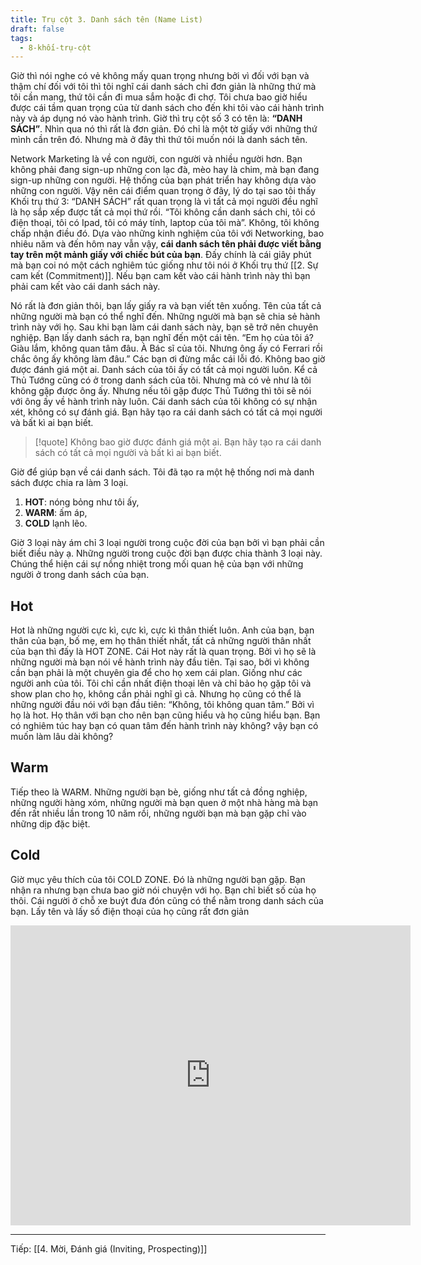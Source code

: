 ```yaml
---
title: Trụ cột 3. Danh sách tên (Name List)
draft: false
tags:
  - 8-khối-trụ-cột
---
```


Giờ thì nói nghe có vẻ không mấy quan trọng nhưng bởi vì đối với bạn và thậm chí đối với tôi thì tôi nghĩ cái danh sách chỉ đơn giản là những thứ mà tôi cần mang, thứ tôi cần đi mua sắm hoặc đi chợ. Tôi chưa bao giờ hiểu được cái tầm quan trọng của từ danh sách cho đến khi tôi vào cái hành trình này và áp dụng nó vào hành trình. Giờ thì trụ cột số 3 có tên là: **“DANH SÁCH”**. Nhìn qua nó thì rất là đơn giản. Đó chỉ là một tờ giấy với những thứ mình cần trên đó. Nhưng mà ở đây thì thứ tôi muốn nói là danh sách tên.

Network Marketing là về con người, con người và nhiều người hơn. Bạn không phải đang sign-up những con lạc đà, mèo hay là chim, mà bạn đang sign-up những con người. Hệ thống của bạn phát triển hay không dựa vào những con người. Vậy nên cái điểm quan trọng ở đây, lý do tại sao tôi thấy Khối trụ thứ 3: “DANH SÁCH” rất quan trọng là vì tất cả mọi người đều nghĩ là họ sắp xếp được tất cả mọi thứ rồi. “Tôi không cần danh sách chi, tôi có điện thoại, tôi có Ipad, tôi có máy tính, laptop của tôi mà”. Không, tôi không chấp nhận điều đó. Dựa vào những kinh nghiệm của tôi với Networking, bao nhiêu năm và đến hôm nay vẫn vậy, **cái danh sách tên phải được viết bằng tay trên một mảnh giấy với chiếc bút của bạn**. Đấy chính là cái giây phút mà bạn coi nó một cách nghiêm túc giống như tôi nói ở Khối trụ thứ [[2. Sự cam kết (Commitment)]]. Nếu bạn cam kết vào cái hành trình này thì bạn phải cam kết vào cái danh sách này.

Nó rất là đơn giản thôi, bạn lấy giấy ra và bạn viết tên xuống. Tên của tất cả những người mà bạn có thể nghĩ đến. Những người mà bạn sẽ chia sẻ hành trình này với họ. Sau khi bạn làm cái danh sách này, bạn sẽ trở nên chuyên nghiệp. Bạn lấy danh sách ra, bạn nghĩ đến một cái tên. “Em họ của tôi á? Giàu lắm, không quan tâm đâu. À Bác sĩ của tôi. Nhưng ông ấy có Ferrari rồi chắc ông ấy không làm đâu.” Các bạn ơi đừng mắc cái lỗi đó. Không bao giờ được đánh giá một ai. Danh sách của tôi ấy có tất cả mọi người luôn. Kể cả Thủ Tướng cũng có ở trong danh sách của tôi. Nhưng mà có vẻ như là tôi không gặp được ông ấy. Nhưng nếu tôi gặp được Thủ Tướng thì tôi sẽ nói với ông ấy về hành trình này luôn. Cái danh sách của tôi không có sự nhận xét, không có sự đánh giá. Bạn hãy tạo ra cái danh sách có tất cả mọi người và bất kì ai bạn biết.

> [!quote] Không bao giờ được đánh giá một ai. Bạn hãy tạo ra cái danh sách có tất cả mọi người và bất kì ai bạn biết.

Giờ để giúp bạn về cái danh sách. Tôi đã tạo ra một hệ thống nơi mà danh sách được chia ra làm 3 loại.

1. **HOT**: nóng bỏng như tôi ấy,
2. **WARM**: ấm áp,
3. **COLD** lạnh lẽo.

Giờ 3 loại này ám chỉ 3 loại người trong cuộc đời của bạn bởi vì bạn phải cần biết điều này ạ. Những người trong cuộc đời bạn được chia thành 3 loại này. Chúng thể hiện cái sự nồng nhiệt trong mối quan hệ của bạn với những người ở trong danh sách của bạn.

## Hot

Hot là những người cực kì, cực kì, cực kì thân thiết luôn. Anh của bạn, bạn thân của bạn, bố mẹ, em họ thân thiết nhất, tất cả những người thân nhất của bạn thì đấy là HOT ZONE. Cái Hot này rất là quan trọng. Bởi vì họ sẽ là những người mà bạn nói về hành trình này đầu tiên. Tại sao, bởi vì không cần bạn phải là một chuyên gia để cho họ xem cái plan. Giống như các người anh của tôi. Tôi chỉ cần nhất điện thoại lên và chỉ bảo họ gặp tôi và show plan cho họ, không cần phải nghĩ gì cả. Nhưng họ cũng có thể là những người đầu nói với bạn đầu tiên: “Không, tôi không quan tâm.” Bởi vì họ là hot. Họ thân với bạn cho nên bạn cũng hiểu và họ cũng hiểu bạn. Bạn có nghiêm túc hay bạn có quan tâm đến hành trình này không? vậy bạn có muốn làm lâu dài không?

## Warm

Tiếp theo là WARM. Những người bạn bè, giống như tất cả đồng nghiệp, những người hàng xóm, những người mà bạn quen ở một nhà hàng mà bạn đến rất nhiều lần trong 10 năm rồi, những người bạn mà bạn gặp chỉ vào những dịp đặc biệt.

## Cold

Giờ mục yêu thích của tôi COLD ZONE. Đó là những người bạn gặp. Bạn nhận ra nhưng bạn chưa bao giờ nói chuyện với họ. Bạn chỉ biết số của họ thôi. Cái người ở chỗ xe buýt đưa đón cũng có thể nằm trong danh sách của bạn. Lấy tên và lấy số điện thoại của họ cũng rất đơn giản

<iframe width="640" height="480" src="https://www.youtube.com/embed/NgK5s87Y9Gs" title="YouTube video player" frameborder="0" allow="accelerometer; autoplay; clipboard-write; encrypted-media; gyroscope; picture-in-picture; web-share" allowfullscreen></iframe>

---

Tiếp: [[4. Mời, Đánh giá (Inviting, Prospecting)]]

